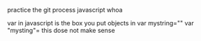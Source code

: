 practice the git process
javascript whoa

var in javascript is the box you put objects in
var mystring=""
var "mysting"= this dose not make sense
